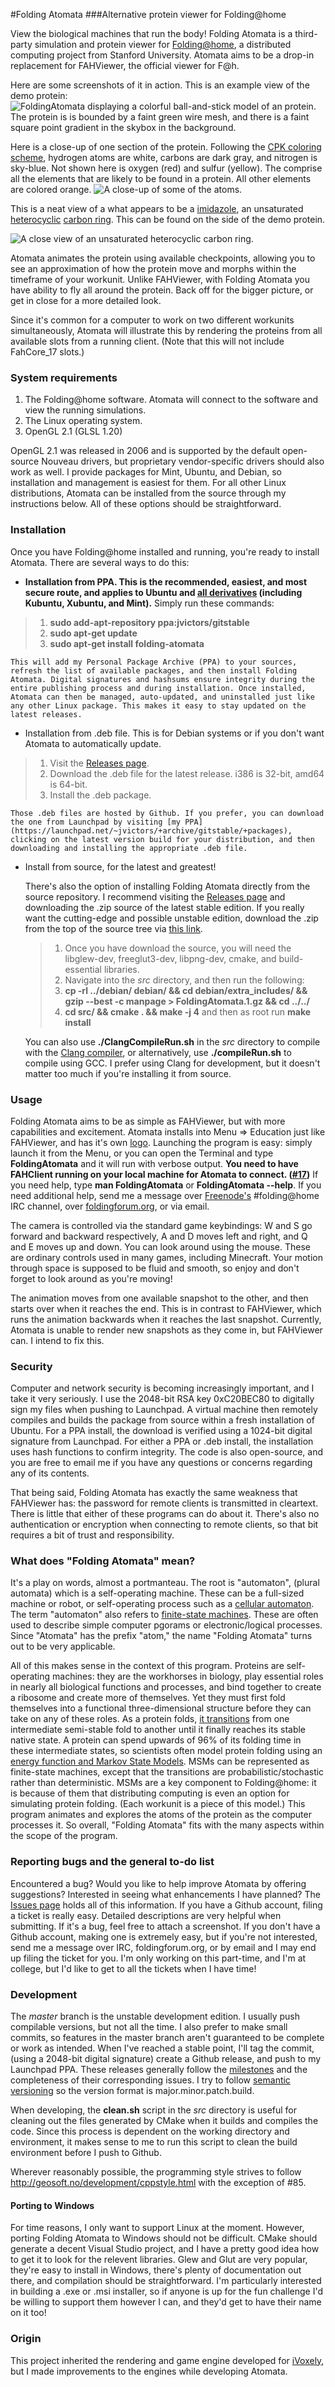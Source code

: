 #Folding Atomata
###Alternative protein viewer for Folding@home

View the biological machines that run the body! Folding Atomata is a third-party simulation and protein viewer for [Folding@home](http://folding.stanford.edu/home/), a distributed computing project from Stanford University. Atomata aims to be a drop-in replacement for FAHViewer, the official viewer for F@h.

Here are some screenshots of it in action. This is an example view of the demo protein:
![](https://f.cloud.github.com/assets/2314417/1374232/426ebbba-3a6e-11e3-9df8-45e1dfa34cf3.png "FoldingAtomata displaying a colorful ball-and-stick model of an protein. The protein is is bounded by a faint green wire mesh, and there is a faint square point gradient in the skybox in the background.")

Here is a close-up of one section of the protein. Following the [CPK coloring scheme](https://en.wikipedia.org/wiki/CPK_coloring), hydrogen atoms are white, carbons are dark gray, and nitrogen is sky-blue. Not shown here is oxygen (red) and sulfur (yellow). The comprise all the elements that are likely to be found in a protein. All other elements are colored orange.
![](https://f.cloud.github.com/assets/2314417/1374234/449f620e-3a6e-11e3-9981-a60f157340f4.png "A close-up of some of the atoms.")

This is a neat view of a what appears to be a [imidazole](https://en.wikipedia.org/wiki/Imidazole), an unsaturated [heterocyclic](https://en.wikipedia.org/wiki/Heterocyclic) [carbon ring](https://en.wikipedia.org/wiki/Carbon_ring). This can be found on the side of the demo protein.

![](https://f.cloud.github.com/assets/2314417/1374490/943fbe28-3a71-11e3-8c1b-807d65256b31.png "A close view of an unsaturated heterocyclic carbon ring.")

Atomata animates the protein using available checkpoints, allowing you to see an approximation of how the protein move and morphs within the timeframe of your workunit. Unlike FAHViewer, with Folding Atomata you have ability to fly all around the protein. Back off for the bigger picture, or get in close for a more detailed look.

Since it's common for a computer to work on two different workunits simultaneously, Atomata will illustrate this by rendering the proteins from all available slots from a running client. (Note that this will not include FahCore_17 slots.)

### System requirements

1. The Folding@home software. Atomata will connect to the software and view the running simulations.
2. The Linux operating system.
3. OpenGL 2.1 (GLSL 1.20)

OpenGL 2.1 was released in 2006 and is supported by the default open-source Nouveau drivers, but proprietary vendor-specific drivers should also work as well. I provide packages for Mint, Ubuntu, and Debian, so installation and management is easiest for them. For all other Linux distributions, Atomata can be installed from the source through my instructions below. All of these options should be straightforward.

### Installation

Once you have Folding@home installed and running, you're ready to install Atomata. There are several ways to do this:

* **Installation from PPA. This is the recommended, easiest, and most secure route, and applies to Ubuntu and [all derivatives](http://tinyurl.com/ubuntu-derivatives) (including Kubuntu, Xubuntu, and Mint).** Simply run these commands:
> 1. **sudo add-apt-repository ppa:jvictors/gitstable**
> 2. **sudo apt-get update**
> 3. **sudo apt-get install folding-atomata**

    This will add my Personal Package Archive (PPA) to your sources, refresh the list of available packages, and then install Folding Atomata. Digital signatures and hashsums ensure integrity during the entire publishing process and during installation. Once installed, Atomata can then be managed, auto-updated, and uninstalled just like any other Linux package. This makes it easy to stay updated on the latest releases.

* Installation from .deb file. This is for Debian systems or if you don't want Atomata to automatically update.
> 1. Visit the [Releases page](https://github.com/Jesse-V/Folding-Atomata/releases).
> 2. Download the .deb file for the latest release. i386 is 32-bit, amd64 is 64-bit.
> 3. Install the .deb package.

    Those .deb files are hosted by Github. If you prefer, you can download the one from Launchpad by visiting [my PPA](https://launchpad.net/~jvictors/+archive/gitstable/+packages), clicking on the latest version build for your distribution, and then downloading and installing the appropriate .deb file.

* Install from source, for the latest and greatest!

    There's also the option of installing Folding Atomata directly from the source repository. I recommend visiting the [Releases page](https://github.com/Jesse-V/Folding-Atomata/releases) and downloading the .zip source of the latest stable edition. If you really want the cutting-edge and possible unstable edition, download the .zip from the top of the source tree via [this link](https://github.com/Jesse-V/Folding-Atomata/archive/master.zip).

    > 1. Once you have download the source, you will need the libglew-dev, freeglut3-dev, libpng-dev, cmake, and build-essential libraries.
    > 2. Navigate into the _src_ directory, and then run the following:
    > 3. **cp -rl ../debian/ debian/ && cd debian/extra_includes/ && gzip --best -c manpage > FoldingAtomata.1.gz && cd ../../**
    > 4. **cd src/ && cmake . && make -j 4** and then as root run **make install**

    You can also use **./ClangCompileRun.sh** in the _src_ directory to compile with the [Clang compiler](https://en.wikipedia.org/wiki/Clang), or alternatively, use **./compileRun.sh** to compile using GCC. I prefer using Clang for development, but it doesn't matter too much if you're installing it from source.

### Usage

Folding Atomata aims to be as simple as FAHViewer, but with more capabilities and excitement. Atomata installs into Menu => Education just like FAHViewer, and has it's own [logo](https://en.wikipedia.org/wiki/File:Protein_fold.png). Launching the program is easy: simply launch it from the Menu, or you can open the Terminal and type **FoldingAtomata** and it will run with verbose output. **You need to have FAHClient running on your local machine for Atomata to connect. ([#17](https://github.com/Jesse-V/Folding-Atomata/issues/17))** If you need help, type **man FoldingAtomata** or **FoldingAtomata --help**. If you need additional help, send me a message over [Freenode's](http://webchat.freenode.net/) #folding@home IRC channel, over [foldingforum.org](http://foldingforum.org/), or via email.

The camera is controlled via the standard game keybindings: W and S go forward and backward respectively, A and D moves left and right, and Q and E moves up and down. You can look around using the mouse. These are ordinary controls used in many games, including Minecraft. Your motion through space is supposed to be fluid and smooth, so enjoy and don't forget to look around as you're moving!

The animation moves from one available snapshot to the other, and then starts over when it reaches the end. This is in contrast to FAHViewer, which runs the animation backwards when it reaches the last snapshot. Currently, Atomata is unable to render new snapshots as they come in, but FAHViewer can. I intend to fix this.

### Security

Computer and network security is becoming increasingly important, and I take it very seriously. I use the 2048-bit RSA key 0xC20BEC80 to digitally sign my files when pushing to Launchpad. A virtual machine then remotely compiles and builds the package from source within a fresh installation of Ubuntu. For a PPA install, the download is verified using a 1024-bit digital signature from Launchpad. For either a PPA or .deb install, the installation uses hash functions to confirm integrity. The code is also open-source, and you are free to email me if you have any questions or concerns regarding any of its contents.

That being said, Folding Atomata has exactly the same weakness that FAHViewer has: the password for remote clients is transmitted in cleartext. There is little that either of these programs can do about it. There's also no authentication or encryption when connecting to remote clients, so that bit requires a bit of trust and responsibility.

### What does "Folding Atomata" mean?

It's a play on words, almost a portmanteau. The root is "automaton", (plural automata) which is a self-operating machine. These can be a full-sized machine or robot, or self-operating process such as a [cellular automaton](http://en.wikipedia.org/wiki/Cellular_automaton). The term "automaton" also refers to [finite-state machines](http://en.wikipedia.org/wiki/Finite-state_machine). These are often used to describe simple computer pgorams or electronic/logical processes. Since "Atomata" has the prefix "atom," the name "Folding Atomata" turns out to be very applicable.

All of this makes sense in the context of this program. Proteins are self-operating machines: they are the workhorses in biology, play essential roles in nearly all biological functions and processes, and bind together to create a ribosome and create more of themselves. Yet they must first fold themselves into a functional three-dimensional structure before they can take on any of these roles. As a protein folds, [it transitions](http://en.wikipedia.org/wiki/File:ACBP_MSM_from_Folding@home.tiff) from one intermediate semi-stable fold to another until it finally reaches its stable native state. A protein can spend upwards of 96% of its folding time in these intermediate states, so scientists often model protein folding using an [energy function and Markov State Models](http://folding.stanford.edu/home/faq/faq-simulation/). MSMs can be represented as finite-state machines, except that the transitions are probabilistic/stochastic rather than deterministic. MSMs are a key component to Folding@home: it is because of them that distributing computing is even an option for simulating protein folding. (Each workunit is a piece of this model.) This program animates and explores the atoms of the protein as the computer processes it. So overall, "Folding Atomata" fits with the many aspects within the scope of the program.

### Reporting bugs and the general to-do list

Encountered a bug? Would you like to help improve Atomata by offering suggestions? Interested in seeing what enhancements I have planned? The [Issues page](https://github.com/Jesse-V/Folding-Atomata/issues) holds all of this information. If you have a Github account, filing a ticket is really easy. Detailed descriptions are very helpful when submitting. If it's a bug, feel free to attach a screenshot. If you don't have a Github account, making one is extremely easy, but if you're not interested, send me a message over IRC, foldingforum.org, or by email and I may end up filing the ticket for you. I'm only working on this part-time, and I'm at college, but I'd like to get to all the tickets when I have time!

### Development

The _master_ branch is the unstable development edition. I usually push compilable versions, but not all the time. I also prefer to make small commits, so features in the master branch aren't guaranteed to be complete or work as intended. When I've reached a stable point, I'll tag the commit, (using a 2048-bit digital signature) create a Github release, and push to my Launchpad PPA. These releases generally follow the [milestones](https://github.com/Jesse-V/Folding-Atomata/issues/milestones) and the completeness of their corresponding issues. I try to follow [semantic versioning](http://semver.org/) so the version format is major.minor.patch.build.

When developing, the **clean.sh** script in the _src_ directory is useful for cleaning out the files generated by CMake when it builds and compiles the code. Since this process is dependent on the working directory and environment, it makes sense to me to run this script to clean the build environment before I push to Github.

Wherever reasonably possible, the programming style strives to follow http://geosoft.no/development/cppstyle.html with the exception of #85.

#### Porting to Windows

For time reasons, I only want to support Linux at the moment. However, porting Folding Atomata to Windows should not be difficult. CMake should generate a decent Visual Studio project, and I have a pretty good idea how to get it to look for the relevent libraries. Glew and Glut are very popular, they're easy to install in Windows, there's plenty of documentation out there, and compilation should be straightforward. I'm particularly interested in building a .exe or .msi installer, so if anyone is up for the fun challenge I'd be willing to support them however I can, and they'd get to have their name on it too!

### Origin

This project inherited the rendering and game engine developed for [iVoxely](https://github.com/Jesse-V/iVoxely), but I made improvements to the engines while developing Atomata.
